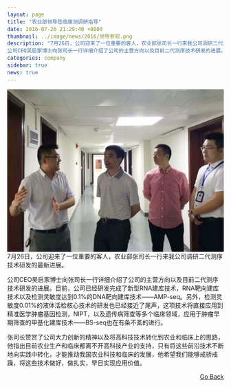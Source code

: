 ```yaml
---
layout: page
title: "农业部领导莅临康测调研指导"
date: 2016-07-26 21:29:40 +0800
thumbnail: ../image/news/2016/领导参观.png
description: "7月26日，公司迎来了一位重要的客人，农业部张司长一行来我公司调研二代测序技术研发的最新进展。
公司CEO吴启家博士向张司长一行详细介绍了公司的主营方向以及目前二代测序技术研发的进展。目前，公司已经研发完成了新型RNA建库技术，RNA靶向建库技术以及检测灵敏度达到0.1%的DNA靶向建库技术——AMP-seq。另外，检测灵敏度0.01%的液体活检核心技术的研发也已经接近了尾声，这项技术将直接应用到精准医学肿瘤基因检测，NIPT，以及遗传病筛查等多个临床领域，应用于肿瘤早期筛查的甲基化建库技术——BS-seq也在有条不紊的进行。"
categories: company
sidebar: true
news: true
---
```


<img style="float: left; margin-right: 2em;" class="fig40" src="/image/news/2016/领导参观.png">

7月26日，公司迎来了一位重要的客人，农业部张司长一行来我公司调研二代测序技术研发的最新进展。

公司CEO吴启家博士向张司长一行详细介绍了公司的主营方向以及目前二代测序技术研发的进展。目前，公司已经研发完成了新型RNA建库技术，RNA靶向建库技术以及检测灵敏度达到0.1%的DNA靶向建库技术——AMP-seq。另外，检测灵敏度0.01%的液体活检核心技术的研发也已经接近了尾声，这项技术将直接应用到精准医学肿瘤基因检测，NIPT，以及遗传病筛查等多个临床领域，应用于肿瘤早期筛查的甲基化建库技术——BS-seq也在有条不紊的进行。

张司长赞赏了公司大力创新的精神以及将高科技技术转化到农业和临床上的思路，他指出目前农业生产和临床都离不开高科技产业的支持，只有将这些前沿技术不断地向实践中转化，才能推动我国农业科技和临床的发展，他希望我们能够戒骄戒躁，将这些技术做好，做扎实，早日实现应用价值。

<div style="float: right;"><a href="/{{ page.categories }}">Go Back</a></div>
